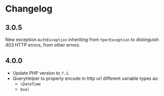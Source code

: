 # Changelog


## 3.0.5

New exception `AuthException` inheriting from `YperException` to distinguish 403 HTTP errors, from other errors.

## 4.0.0

- Update PHP version to `7.2`.
- QueryHelper to properly encode in http url different variable types as:
    - `\DateTime`
    - `bool`